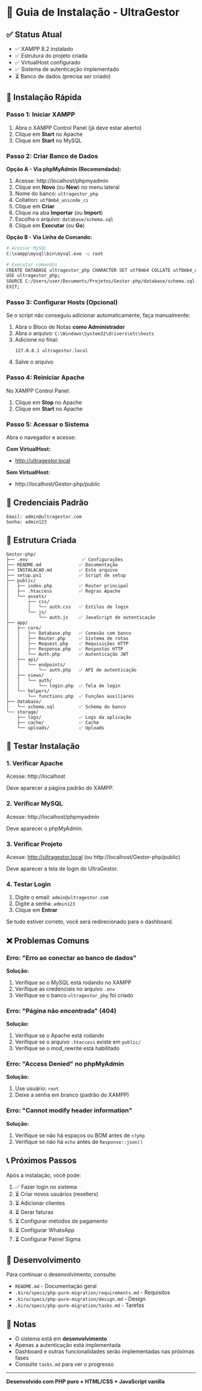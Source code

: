 # 🚀 Guia de Instalação - UltraGestor

## ✅ Status Atual

- ✅ XAMPP 8.2 instalado
- ✅ Estrutura do projeto criada
- ✅ VirtualHost configurado
- ✅ Sistema de autenticação implementado
- ⏳ Banco de dados (precisa ser criado)

## 📝 Instalação Rápida

### Passo 1: Iniciar XAMPP

1. Abra o XAMPP Control Panel (já deve estar aberto)
2. Clique em **Start** no Apache
3. Clique em **Start** no MySQL

### Passo 2: Criar Banco de Dados

**Opção A - Via phpMyAdmin (Recomendado):**

1. Acesse: http://localhost/phpmyadmin
2. Clique em **Novo** (ou **New**) no menu lateral
3. Nome do banco: `ultragestor_php`
4. Collation: `utf8mb4_unicode_ci`
5. Clique em **Criar**
6. Clique na aba **Importar** (ou **Import**)
7. Escolha o arquivo: `database/schema.sql`
8. Clique em **Executar** (ou **Go**)

**Opção B - Via Linha de Comando:**

```bash
# Acessar MySQL
C:\xampp\mysql\bin\mysql.exe -u root

# Executar comandos
CREATE DATABASE ultragestor_php CHARACTER SET utf8mb4 COLLATE utf8mb4_unicode_ci;
USE ultragestor_php;
SOURCE C:/Users/user/Documents/Projetos/Gestor-php/database/schema.sql;
EXIT;
```

### Passo 3: Configurar Hosts (Opcional)

Se o script não conseguiu adicionar automaticamente, faça manualmente:

1. Abra o Bloco de Notas **como Administrador**
2. Abra o arquivo: `C:\Windows\System32\drivers\etc\hosts`
3. Adicione no final:
   ```
   127.0.0.1 ultragestor.local
   ```
4. Salve o arquivo

### Passo 4: Reiniciar Apache

No XAMPP Control Panel:
1. Clique em **Stop** no Apache
2. Clique em **Start** no Apache

### Passo 5: Acessar o Sistema

Abra o navegador e acesse:

**Com VirtualHost:**
- http://ultragestor.local

**Sem VirtualHost:**
- http://localhost/Gestor-php/public

## 🔑 Credenciais Padrão

```
Email: admin@ultragestor.com
Senha: admin123
```

## 🎨 Estrutura Criada

```
Gestor-php/
├── .env                    ✅ Configurações
├── README.md              ✅ Documentação
├── INSTALACAO.md          ✅ Este arquivo
├── setup.ps1              ✅ Script de setup
├── public/
│   ├── index.php          ✅ Router principal
│   ├── .htaccess          ✅ Regras Apache
│   └── assets/
│       ├── css/
│       │   └── auth.css   ✅ Estilos de login
│       └── js/
│           └── auth.js    ✅ JavaScript de autenticação
├── app/
│   ├── core/
│   │   ├── Database.php   ✅ Conexão com banco
│   │   ├── Router.php     ✅ Sistema de rotas
│   │   ├── Request.php    ✅ Requisições HTTP
│   │   ├── Response.php   ✅ Respostas HTTP
│   │   └── Auth.php       ✅ Autenticação JWT
│   ├── api/
│   │   └── endpoints/
│   │       └── auth.php   ✅ API de autenticação
│   ├── views/
│   │   └── auth/
│   │       └── login.php  ✅ Tela de login
│   └── helpers/
│       └── functions.php  ✅ Funções auxiliares
├── database/
│   └── schema.sql         ✅ Schema do banco
└── storage/
    ├── logs/              ✅ Logs da aplicação
    ├── cache/             ✅ Cache
    └── uploads/           ✅ Uploads
```

## 🧪 Testar Instalação

### 1. Verificar Apache

Acesse: http://localhost

Deve aparecer a página padrão do XAMPP.

### 2. Verificar MySQL

Acesse: http://localhost/phpmyadmin

Deve aparecer o phpMyAdmin.

### 3. Verificar Projeto

Acesse: http://ultragestor.local (ou http://localhost/Gestor-php/public)

Deve aparecer a tela de login do UltraGestor.

### 4. Testar Login

1. Digite o email: `admin@ultragestor.com`
2. Digite a senha: `admin123`
3. Clique em **Entrar**

Se tudo estiver correto, você será redirecionado para o dashboard.

## ❌ Problemas Comuns

### Erro: "Erro ao conectar ao banco de dados"

**Solução:**
1. Verifique se o MySQL está rodando no XAMPP
2. Verifique as credenciais no arquivo `.env`
3. Verifique se o banco `ultragestor_php` foi criado

### Erro: "Página não encontrada" (404)

**Solução:**
1. Verifique se o Apache está rodando
2. Verifique se o arquivo `.htaccess` existe em `public/`
3. Verifique se o mod_rewrite está habilitado

### Erro: "Access Denied" no phpMyAdmin

**Solução:**
1. Use usuário: `root`
2. Deixe a senha em branco (padrão do XAMPP)

### Erro: "Cannot modify header information"

**Solução:**
1. Verifique se não há espaços ou BOM antes de `<?php`
2. Verifique se não há `echo` antes de `Response::json()`

## 📞 Próximos Passos

Após a instalação, você pode:

1. ✅ Fazer login no sistema
2. ⏳ Criar novos usuários (resellers)
3. ⏳ Adicionar clientes
4. ⏳ Gerar faturas
5. ⏳ Configurar métodos de pagamento
6. ⏳ Configurar WhatsApp
7. ⏳ Configurar Painel Sigma

## 🔧 Desenvolvimento

Para continuar o desenvolvimento, consulte:

- `README.md` - Documentação geral
- `.kiro/specs/php-pure-migration/requirements.md` - Requisitos
- `.kiro/specs/php-pure-migration/design.md` - Design
- `.kiro/specs/php-pure-migration/tasks.md` - Tarefas

## 📝 Notas

- O sistema está em **desenvolvimento**
- Apenas a autenticação está implementada
- Dashboard e outras funcionalidades serão implementadas nas próximas fases
- Consulte `tasks.md` para ver o progresso

---

**Desenvolvido com PHP puro + HTML/CSS + JavaScript vanilla**
